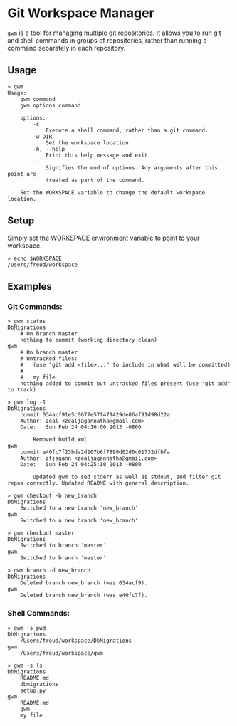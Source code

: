 Git Workspace Manager
=====================

`gwm` is a tool for managing multiple git repositories. It allows you to run git and shell commands in groups of repositories, rather than running a command separately in each repository.

Usage
-----

    » gwm
    Usage:
        gwm command
        gwm options command
    
        options:
            -s
                Execute a shell command, rather than a git command.
            -w DIR
                Set the workspace location.
            -h, --help
                Print this help message and exit.
            --
                Signifies the end of options. Any arguments after this point are
                treated as part of the command.
    
        Set the WORKSPACE variable to change the default workspace location.
Setup
-----

Simply set the WORKSPACE environment variable to point to your workspace.

    » echo $WORKSPACE
    /Users/freud/workspace

Examples
--------

### Git Commands:

    » gwm status
    DbMigrations
        # On branch master
        nothing to commit (working directory clean)
    gwm
        # On branch master
        # Untracked files:
        #   (use "git add <file>..." to include in what will be committed)
        #
        #	my file
        nothing added to commit but untracked files present (use "git add" to track)

    » gwm log -1
    DbMigrations
        commit 034acf91e5c0677e57f479429de86af91d98d22a
        Author: zeal <zealjagannatha@gmail.com>
        Date:   Sun Feb 24 04:10:00 2013 -0800
        
            Removed build.xml
    gwm
        commit e40fc7f23bda2d207b6f7899d02d0c61732dfbfa
        Author: zfjagann <zealjagannatha@gmail.com>
        Date:   Sun Feb 24 04:25:10 2013 -0800
        
            Updated gwm to sed stderr as well as stdout, and filter git repos correctly. Updated README with general description.

    » gwm checkout -b new_branch
    DbMigrations
        Switched to a new branch 'new_branch'
    gwm
        Switched to a new branch 'new_branch'

    » gwm checkout master
    DbMigrations
        Switched to branch 'master'
    gwm
        Switched to branch 'master'

    » gwm branch -d new_branch
    DbMigrations
        Deleted branch new_branch (was 034acf9).
    gwm
        Deleted branch new_branch (was e40fc7f).

### Shell Commands:

    » gwm -s pwd
    DbMigrations
        /Users/freud/workspace/DbMigrations
    gwm
        /Users/freud/workspace/gwm

    » gwm -s ls
    DbMigrations
        README.md
        dbmigrations
        setup.py
    gwm
        README.md
        gwm
        my file


